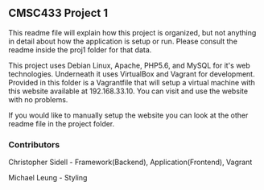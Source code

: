 ## CMSC433 Project 1

This readme file will explain how this project is organized, but not anything in detail about how the application is
setup or run. Please consult the readme inside the proj1 folder for that data.

This project uses Debian Linux, Apache, PHP5.6, and MySQL for it's web technologies. Underneath it uses VirtualBox and
Vagrant for development. Provided in this folder is a Vagrantfile that will setup a virtual machine with this website
available at 192.168.33.10. You can visit and use the website with no problems.

If you would like to manually setup the website you can look at the other readme file in the project folder.

### Contributors

Christopher Sidell - Framework(Backend), Application(Frontend), Vagrant

Michael Leung - Styling